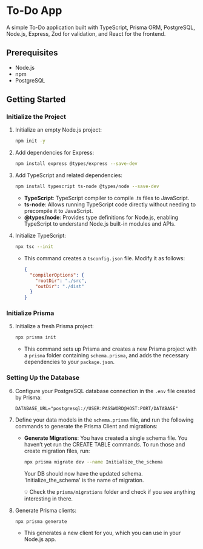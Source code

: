 # To-Do App

A simple To-Do application built with TypeScript, Prisma ORM, PostgreSQL, Node.js, Express, Zod for validation, and React for the frontend.

## Prerequisites

- Node.js
- npm
- PostgreSQL

## Getting Started

### Initialize the Project

1. Initialize an empty Node.js project:
    ```bash
    npm init -y
    ```

2. Add dependencies for Express:
    ```bash
    npm install express @types/express --save-dev
    ```

3. Add TypeScript and related dependencies:
    ```bash
    npm install typescript ts-node @types/node --save-dev
    ```
    - **TypeScript**: TypeScript compiler to compile .ts files to JavaScript.
    - **ts-node**: Allows running TypeScript code directly without needing to precompile it to JavaScript.
    - **@types/node**: Provides type definitions for Node.js, enabling TypeScript to understand Node.js built-in modules and APIs.

4. Initialize TypeScript:
    ```bash
    npx tsc --init
    ```
    - This command creates a `tsconfig.json` file. Modify it as follows:
      ```json
      {
        "compilerOptions": {
          "rootDir": "./src",
          "outDir": "./dist"
        }
      }
      ```

### Initialize Prisma

5. Initialize a fresh Prisma project:
    ```bash
    npx prisma init
    ```
    - This command sets up Prisma and creates a new Prisma project with a `prisma` folder containing `schema.prisma`, and adds the necessary dependencies to your `package.json`.

### Setting Up the Database

6. Configure your PostgreSQL database connection in the `.env` file created by Prisma:
    ```env
    DATABASE_URL="postgresql://USER:PASSWORD@HOST:PORT/DATABASE"
    ```
7. Define your data models in the `schema.prisma` file, and run the following commands to generate the Prisma Client and migrations:

    - **Generate Migrations**: You have created a single schema file. You haven’t yet run the CREATE TABLE commands. To run those and create migration files, run:
      ```bash
      npx prisma migrate dev --name Initialize_the_schema
      ```
      Your DB should now have the updated schema. 'Initialize_the_schema' is the name of migration.
      
      💡 Check the `prisma/migrations` folder and check if you see anything interesting in there.
8. Generate Prisma clients:
    ```bash
    npx prisma generate
    ```
    - This generates a new client for you, which you can use in your Node.js app.
